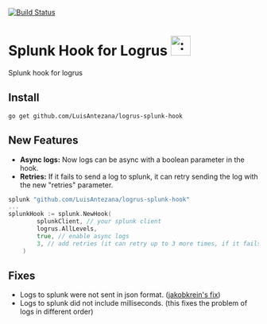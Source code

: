[![Build Status](https://travis-ci.org/LuisAntezana/logrus-splunk-hook.svg?branch=master)](https://travis-ci.org/LuisAntezana/logrus-splunk-hook)

# Splunk Hook for Logrus <img src="http://i.imgur.com/hTeVwmJ.png" width="40" height="40" alt=":walrus:" class="emoji" title=":walrus:"/>
Splunk hook for logrus 
## Install

```
go get github.com/LuisAntezana/logrus-splunk-hook
```

## New Features
- **Async logs:** Now logs can be async with a boolean parameter in the hook.
- **Retries:** If it fails to send a log to splunk, it can retry sending the log with the new "retries" parameter.

```go
splunk "github.com/LuisAntezana/logrus-splunk-hook"
...
splunkHook := splunk.NewHook(
		splunkClient, // your splunk client
		logrus.AllLevels,
		true, // enable async logs
		3, // add retries (it can retry up to 3 more times, if it fails)
	)
```

## Fixes
- Logs to splunk were not sent in json format. ([jakobkrein's fix](https://github.com/Franco-Poveda/logrus-splunk-hook/compare/master...jakobkrein:logrus-splunk-hook:master))
- Logs to splunk did not include milliseconds. (this fixes the problem of logs in different order)
